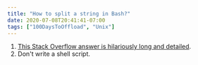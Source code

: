 ```yaml
---
title: "How to split a string in Bash?"
date: 2020-07-08T20:41:41-07:00
tags: ["100DaysToOffload", "Unix"]
---
```


1. [This Stack Overflow answer is hilariously long and detailed](https://stackoverflow.com/a/45201229).
2. Don't write a shell script.
